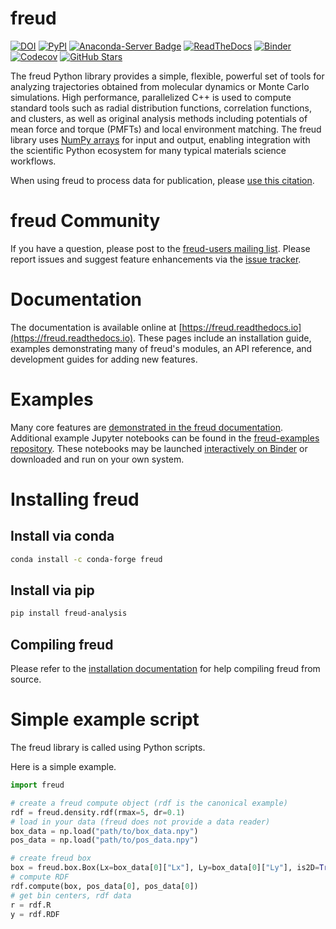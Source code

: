 # freud

[![DOI](https://zenodo.org/badge/DOI/10.5281/zenodo.166564.svg)](https://doi.org/10.5281/zenodo.166564)
[![PyPI](https://img.shields.io/pypi/v/freud-analysis.svg)](https://pypi.org/project/freud-analysis/)
[![Anaconda-Server Badge](https://anaconda.org/conda-forge/freud/badges/version.svg)](https://anaconda.org/conda-forge/freud)
[![ReadTheDocs](https://readthedocs.org/projects/freud/badge/?version=latest)](https://freud.readthedocs.io/en/latest/?badge=latest)
[![Binder](https://mybinder.org/badge_logo.svg)](https://mybinder.org/v2/gh/glotzerlab/freud-examples/master?filepath=index.ipynb)
[![Codecov](https://codecov.io/gh/glotzerlab/freud/branch/master/graph/badge.svg)](https://codecov.io/gh/glotzerlab/freud)
[![GitHub Stars](https://img.shields.io/github/stars/glotzerlab/freud.svg?style=social)](https://github.com/glotzerlab/freud)

The freud Python library provides a simple, flexible, powerful set of tools for analyzing trajectories obtained from molecular dynamics or Monte Carlo simulations.
High performance, parallelized C++ is used to compute standard tools such as radial distribution functions, correlation functions, and clusters, as well as original analysis methods including potentials of mean force and torque (PMFTs) and local environment matching.
The freud library uses [NumPy arrays](https://www.numpy.org/) for input and output, enabling integration with the scientific Python ecosystem for many typical materials science workflows.

When using freud to process data for publication, please [use this citation](https://doi.org/10.5281/zenodo.166564).

# freud Community

If you have a question, please post to the
[freud-users mailing list](https://groups.google.com/forum/#!forum/freud-users).
Please report issues and suggest feature enhancements via the [issue tracker](https://github.com/glotzerlab/freud/issues).

# Documentation

The documentation is available online at [https://freud.readthedocs.io](https://freud.readthedocs.io).
These pages include an installation guide, examples demonstrating many of freud's modules, an API reference, and development guides for adding new features.

# Examples
Many core features are [demonstrated in the freud documentation](https://freud.readthedocs.io/en/stable/examples.html).
Additional example Jupyter notebooks can be found in the [freud-examples repository](https://github.com/glotzerlab/freud-examples).
These notebooks may be launched [interactively on Binder](https://mybinder.org/v2/gh/glotzerlab/freud-examples/master?filepath=index.ipynb)
or downloaded and run on your own system.

# Installing freud

## Install via conda

```bash
conda install -c conda-forge freud
```

## Install via pip

```bash
pip install freud-analysis
```

## Compiling freud
Please refer to the [installation documentation](https://freud.readthedocs.io/en/stable/installation.html) for help compiling freud from source.

# Simple example script

The freud library is called using Python scripts.

Here is a simple example.

```python
import freud

# create a freud compute object (rdf is the canonical example)
rdf = freud.density.rdf(rmax=5, dr=0.1)
# load in your data (freud does not provide a data reader)
box_data = np.load("path/to/box_data.npy")
pos_data = np.load("path/to/pos_data.npy")

# create freud box
box = freud.box.Box(Lx=box_data[0]["Lx"], Ly=box_data[0]["Ly"], is2D=True)
# compute RDF
rdf.compute(box, pos_data[0], pos_data[0])
# get bin centers, rdf data
r = rdf.R
y = rdf.RDF
```
